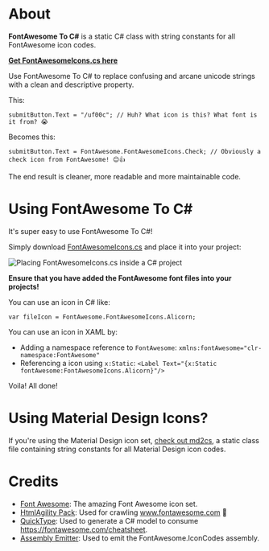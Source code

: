 # About

**FontAwesome To C#** is a static C# class with string constants for all FontAwesome icon codes. 

**[Get FontAwesomeIcons.cs here](FontAwesomeIcons.cs)**

Use FontAwesome To C# to replace confusing and arcane unicode strings with a clean and descriptive property.

This:

```
submitButton.Text = "/uf00c"; // Huh? What icon is this? What font is it from? 😭
```

Becomes this:

```
submitButton.Text = FontAwesome.FontAwesomeIcons.Check; // Obviously a check icon from FontAwesome! 😊👍
```

The end result is cleaner, more readable and more maintainable code.

# Using FontAwesome To C#

It's super easy to use FontAwesome To C#!

Simply download [FontAwesomeIcons.cs](FontAwesomeIcons.cs) and place it into your project:

![Placing FontAwesomeIcons.cs inside a C# project](img/usage.png)

**Ensure that you have added the FontAwesome font files into your projects!**

You can use an icon in C# like:

```
var fileIcon = FontAwesome.FontAwesomeIcons.Alicorn;
```

You can use an icon in XAML by:

 * Adding a namespace reference to `FontAwesome`: `xmlns:fontAwesome="clr-namespace:FontAwesome"`
 * Referencing a icon using `x:Static`: `<Label Text="{x:Static fontAwesome:FontAwesomeIcons.Alicorn}"/>`

Voila! All done!

# Using Material Design Icons?

If you're using the Material Design icon set, [check out md2cs](https://github.com/matthewrdev/md2cs), a static class file containing string constants for all Material Design icon codes.

# Credits

 * [Font Awesome](https://fontawesome.com/): The amazing Font Awesome icon set.
 * [HtmlAgility Pack](https://html-agility-pack.net/): Used for crawling www.fontawesome.com 🙈
 * [QuickType](https://quicktype.io/): Used to generate a C# model to consume https://fontawesome.com/cheatsheet.
 * [Assembly Emitter](https://josephwoodward.co.uk/2016/12/in-memory-c-sharp-compilation-using-roslyn): Used to emit the FontAwesome.IconCodes assembly.
